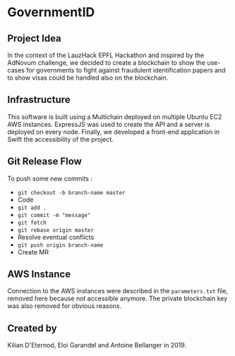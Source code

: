 # GovernmentID

## Project Idea

In the context of the LauzHack EPFL Hackathon and inspired by the AdNovum challenge, we decided to create a blockchain to show the use-cases for governments to fight against fraudulent identification papers and to show visas could be handled also on the blockchain.

## Infrastructure

This software is built using a Multichain deployed on multiple Ubuntu EC2 AWS instances. ExpressJS was used to create the API and a server is deployed on every node. Finally, we developed a front-end application in Swift the accessibility of the project.

## Git Release Flow

To push some new commits :

- `git checkout -b branch-name master`
- Code
- `git add .`
- `git commit -m "message"`
- `git fetch`
- `git rebase origin master`
- Resolve eventual conflicts
- `git push origin branch-name`
- Create MR

## AWS Instance

Connection to the AWS instances were described in the `parameters.txt` file, removed here because not accessible anymore. The private blockchain key was also removed for obvious reasons.

## Created by

Kilian D'Eternod, Eloi Garandel and Antoine Bellanger in 2019.
